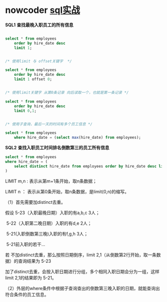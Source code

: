 # nowcoder [sql实战](https://www.nowcoder.com/ta/sql?from=baidusql&bd_vid=8024180772906825891)

**SQL1** **查找最晚入职员工的所有信息**

```SQL

select * from employees 
    order by hire_date desc 
    limit 1;


/* 使用limit 与 offset关键字  */

select * from employees 
    order by hire_date desc 
    limit 1 offset 0;


/* 使用limit关键字 从第0条记录 向后读取一个，也就是第一条记录 */

select * from employees 
    order by hire_date desc 
    limit 0,1;


/* 使用子查询，最后一天的时间有多个员工信息 */

select * from employees
    where hire_date = (select max(hire_date) from employees);


```

**SQL2** **查找入职员工时间排名倒数第三的员工所有信息**

```SQL
select * from employees 
where hire_date = (
    select distinct hire_date from employees order by hire_date desc limit 2,1
)
```

LIMIT m,n : 表示从第m+1条开始，取n条数据；

LIMIT n ： 表示从第0条开始，取n条数据，是limit(0,n)的缩写。

（1）首先需要加distinct去重。

假设 5-23（入职最晚日期）入职的有a,b,c 3人；

​    5-22（入职第二晚日期）入职的有d,e 2人；

​    5-21(入职倒数第三晚)入职的有f,g,h 3人；

​    5-21前入职的若干...

若 不加distinct去重，那么按照日期倒序，limit 2,1（从倒数第2行开始，取一条数据）的查询结果为 5-23

加了distinct去重，会按入职日期进行分组，多个相同入职日期会分为一组，这样limit 2,1的结果即为 5-21。

（2）外层的where条件中根据子查询查出的倒数第三晚入职的日期，就能查询出符合条件的员工信息。

